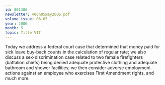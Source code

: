 ```yaml
---
id: 001306
newsletter: v06n05may2006.pdf
volume_issue: 06-05
year: 2006
month: 5
topic: Title VII
---
```


Today we address a federal court case that determined that money paid for sick leave buy-back counts in the calculation of regular rate; we also discuss a sex-discrimination case related to  two female firefighters (battalion chiefs) being denied adequate protective clothing and adequate bathroom and shower facilities; we then consider adverse employment actions against
an employee who exercises First Amendment rights, and much more.